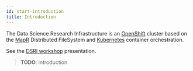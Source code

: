 ```yaml
---
id: start-introduction
title: Introduction
---
```


The Data Science Research Infrastructure is an [OpenShift](https://www.openshift.com/) cluster based on the [MapR](https://mapr.com/) Distributed FileSystem and [Kubernetes](https://kubernetes.io/) container orchestration.

See the [DSRI workshop](/dsri-documentation/resource/dsri_openshift_workshop.pdf) presentation.

> **TODO**: introduction

